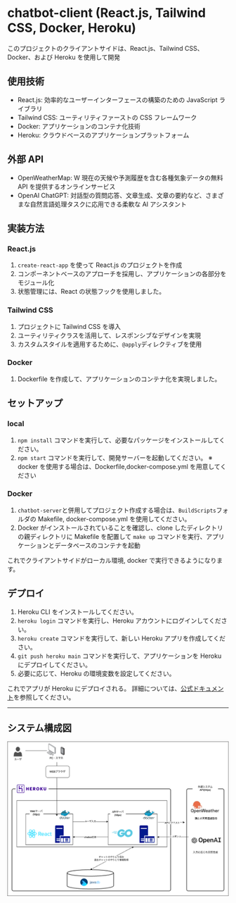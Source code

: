# chatbot-client (React.js, Tailwind CSS, Docker, Heroku)

このプロジェクトのクライアントサイドは、React.js、Tailwind CSS、Docker、および Heroku を使用して開発

## 使用技術

- React.js: 効率的なユーザーインターフェースの構築のための JavaScript ライブラリ
- Tailwind CSS: ユーティリティファーストの CSS フレームワーク
- Docker: アプリケーションのコンテナ化技術
- Heroku: クラウドベースのアプリケーションプラットフォーム

## 外部 API

- OpenWeatherMap: W 現在の天候や予測履歴を含む各種気象データの無料 API を提供するオンラインサービス
- OpenAI ChatGPT: 対話型の質問応答、文章生成、文章の要約など、さまざまな自然言語処理タスクに応用できる柔軟な AI アシスタント

## 実装方法

### React.js

1. `create-react-app` を使って React.js のプロジェクトを作成
2. コンポーネントベースのアプローチを採用し、アプリケーションの各部分をモジュール化
3. 状態管理には、React の状態フックを使用しました。

### Tailwind CSS

1. プロジェクトに Tailwind CSS を導入
2. ユーティリティクラスを活用して、レスポンシブなデザインを実現
3. カスタムスタイルを適用するために、`@apply`ディレクティブを使用

### Docker

1. Dockerfile を作成して、アプリケーションのコンテナ化を実現しました。

## セットアップ

### local

1. `npm install` コマンドを実行して、必要なパッケージをインストールしてください。
2. `npm start` コマンドを実行して、開発サーバーを起動してください。
   ※ docker を使用する場合は、Dockerfile,docker-compose.yml を用意してください

### Docker

1. `chatbot-server`と併用してプロジェクト作成する場合は、`BuildScripts`フォルダの Makefile, docker-compose.yml を使用してください。
2. Docker がインストールされていることを確認し、clone したディレクトリの親ディレクトリに Makefile を配置して
   `make up` コマンドを実行、アプリケーションとデータベースのコンテナを起動

これでクライアントサイドがローカル環境, docker で実行できるようになります。

## デプロイ

1. Heroku CLI をインストールしてください。
2. `heroku login` コマンドを実行し、Heroku アカウントにログインしてください。
3. `heroku create` コマンドを実行して、新しい Heroku アプリを作成してください。
4. `git push heroku main` コマンドを実行して、アプリケーションを Heroku にデプロイしてください。
5. 必要に応じて、Heroku の環境変数を設定してください。

これでアプリが Heroku にデプロイされる。
詳細については、[公式ドキュメント](https://devcenter.heroku.com/ja/articles/git)を参照してください。

---

## システム構成図

<img src="img/chatbotシステム構成図.png" alt="犬">
